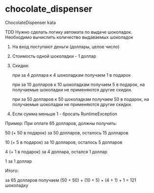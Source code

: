 # chocolate_dispenser
ChocolateDispenser kata

TDD
Нужно сделать логику автомата по выдаче шоколадок.
Необходимо вычислить количество выдаваемых шоколадок
1. На вход поступают деньги (доллары, целое число)
2. Стоимость одной шоколадки - 1 доллар
3. Скидки:
 
   при за 4 доллара к 4 шоколадкам получаем 1 в подарок
 
   при за 10 долларов к 10 шоколадкам получаем 5 в подарок, на получаемые шоколадки не применяются другие скидки.
 
   при за 50 долларов к 50 шоколадкам получаем 50 в подарок, на получаемые шоколадки не применяются другие скидки.
4. Если сумма меньше 1 - бросать RuntimeException

Пример:
При оплате 65 долларов, должны получить:

  50 (+ 50 в подарок) за 50 долларов, осталось 15 долларов

  10 (+ 5 в подарок) за 10 долларов, осталось 5 долларов

  4 (+ 1 в подарок) за 4 доллара, остался 1 доллар

  1 за 1 доллар

Итого:

за 65 долларов получаем (50 + 50) + (10 + 5) + (4 + 1) + 1 = 121 шоколадку